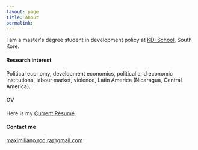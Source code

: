 ```yaml
---
layout: page
title: About
permalink:
---
```


I am a master's degree student in development policy at [KDI School](https://www.kdischool.ac.kr), South Kore.

#### Research interest

Political economy, development economics, political and economic institutions, labour market, violence, Latin America (Nicaragua, Central America).

#### CV
Here is my [Current Résumé](https://rrmaximiliano.github.io/Articles/CV160523.pdf).

#### Contact me

[maximiliano.rod.ra@gmail.com](mailto:maximiliano.rod.ra@gmail.com)
